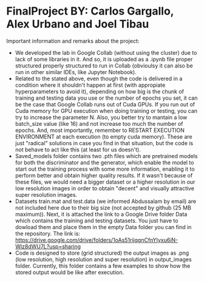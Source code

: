 # FinalProject            BY: Carlos Gargallo, Alex Urbano and Joel Tibau

Important information and remarks about the project:

- We developed the lab in Google Collab (without using the cluster) due to lack of some libraries in it. And so, it is uploaded as a .ipynb file proper structured
  properly structured to run in Collab (obvioulsy it can also be run in other similar IDEs, like Jupyter Notebook).
- Related to the stated above, even though the code is delivered in a condition where it shouldn't happen at first (with appropiate hyperparameters to avoid it), depending on how   big is the chunk of training and testing data you use or the number of epochs you set, it can be the case that Google Collab runs out of Cuda GPUs.
  If you run out of Cuda memory for GPU execution when doing training or testing, you can try to increase the parameter N. Also, you better try to mantain a low batch_size value     (like 16) and not increase too much the number of epochs. And, most importantly, remember to RESTART EXECUTION ENVIRONMENT at each execution (to empty cuda memory).
  These are just "radical" solutions in case you find in that situation, but the code is not behave to act like this (at least for us doesn't).
- Saved_models folder contains two .pth files which are pretrained models for both the discriminator and the generator, which enable the model to start out the training process     with some more information, enabling it to perform better and obtain higher quality results. If it wasn't because of these files, we would need a bigger dataset or a higher       resolution in our low resolution images in order to obtain "decent" and visually attractive super resolution images.
- Datasets train.mat and test.data (we informed Abdussalam by email) are not included here due to their big size (not accepted by github (25 MB maximum)). Next, it is attached the   link to a Google Drive folder Data which contains the training and testing datasets. You just have to dowload them and place them in the empty Data folder you can find in the     repository. The link is: https://drive.google.com/drive/folders/1oAs51rijqgnCfnYIyxu6iN-Wlz8dWU7L?usp=sharing
- Code is designed to store (grid structured) the output images as .png (low resolution, high resolution and super resolution) in output_images folder.
  Currently, this folder contains a few examples to show how the stored output would be like after execution.

